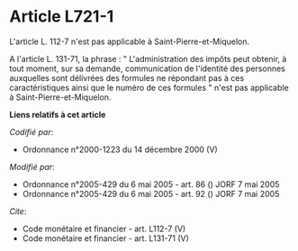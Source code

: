 # Article L721-1

L'article L. 112-7 n'est pas applicable à Saint-Pierre-et-Miquelon. 

A l'article L. 131-71, la phrase : " L'administration des impôts peut obtenir, à tout moment, sur sa demande, communication
de l'identité des personnes auxquelles sont délivrées des formules ne répondant pas à ces caractéristiques ainsi que le
numéro de ces formules " n'est pas applicable à Saint-Pierre-et-Miquelon.

**Liens relatifs à cet article**

_Codifié par_:

  - Ordonnance n°2000-1223 du 14 décembre 2000 (V)

_Modifié par_:

  - Ordonnance n°2005-429 du 6 mai 2005 - art. 86 () JORF 7 mai 2005
  - Ordonnance n°2005-429 du 6 mai 2005 - art. 92 () JORF 7 mai 2005

_Cite_:

  - Code monétaire et financier - art. L112-7 (V)
  - Code monétaire et financier - art. L131-71 (V)
